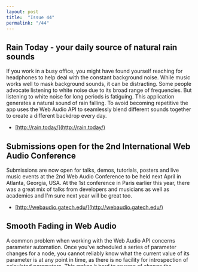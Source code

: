 ```yaml
---
layout: post
title:  "Issue 44"
permalink: "/44"
---
```


## Rain Today - your daily source of natural rain sounds ##

If you work in a busy office, you might have found yourself reaching
for headphones to help deal with the constant background noise. While
music works well to mask background sounds, it can be
distracting. Some people advocate listening to white noise due to its
broad range of frequencies. But listening to white noise for long
periods is fatiguing. This application generates a natural sound of
rain falling. To avoid becoming repetitive the app uses the Web Audio
API to seamlessly blend different sounds together to create a
different backdrop every day.

- [http://rain.today/](http://rain.today/)

## Submissions open for the 2nd International Web Audio Conference ##

Submissions are now open for talks, demos, tutorials, posters and live
music events at the 2nd Web Audio Conference to be held next April in
Atlanta, Georgia, USA. At the 1st conference in Paris earlier this
year, there was a great mix of talks from developers and musicians as
well as academics and I'm sure next year will be great too.

- [http://webaudio.gatech.edu/](http://webaudio.gatech.edu/)

## Smooth Fading in Web Audio ##

A common problem when working with the Web Audio API concerns parameter
automation. Once you've scheduled a series of parameter changes for a
node, you cannot reliably know what the current value of its parameter
is at any point in time, as there is no facility for introspection of
calculated parameters. This makes it hard to reverse of change the
parameters in a smooth way. This library from
[Chinmay](https://twitter.com/ntt/) solves the problem by implementing
the same parameter automation calculations as the scheduling methods
in the Web Audio API and therefore to schedule new changes that will
smoothly follow the scheduled ones.

- [https://github.com/notthetup/smoothfade](https://github.com/notthetup/smoothfade)

## Dynamic Sound with the Web Audio API in Microsoft Flight Simulator Arcade ##

A great write up from the Microsoft development team on how they used
the Web Audio API to provide the sounds for their new game Flight
Simulator Arcade. There's some code samples showing how convolution
can provide a realistic simulated acoustic environment, and how to use
a `Waveshaper` node to simulate the effect of radio distortion on the
cockpit instructor's voice.

And in other Microsoft news, Windows 10 promises to ship with a fully
overhauled audio and MIDI subsystem, which should improve performance
and capabilities for desktop and Web Audio applications.

- [http://www.noupe.com](http://www.noupe.com/design/how-we-created-dynamic-sound-with-the-web-audio-api-in-microsoft-flight-simulator-arcade-92578.html) (/via [@pete_otaqui](https://twitter.com/pete_otaqui)
- [http://www.sonicstate.com/news/2015/07/21/why-microsofts-windows-10-audio-and-midi-apis-are-a-big-deal/](http://www.sonicstate.com/news/2015/07/21/why-microsofts-windows-10-audio-and-midi-apis-are-a-big-deal/)

## Web Audio Basics ##

A collection of small examples illustrating the basics of how to use
the Web Audio API. A great idea from Kyle Stetz, who is looking for
help and contributions.

- [https://github.com/kylestetz/Web-Audio-Basics](https://github.com/kylestetz/Web-Audio-Basics)

## Web Audio API auto-complete package for Sublime Text ##

If you do your Web Audio development in Sublime Text grab this set of
auto-complete functions to make your life a whole lot easier. The
completion dictionary is based on the latest editors draft of the
spec.

- [https://packagecontrol.io](https://packagecontrol.io/packages/Web%20Audio%20API%20Autocomplete)

## Social Media InterFace For Music ##

A proof-of-concept project from Andrew Faraday showing how to build
collaborative music-making experiences by combining social media
inputs (such as from Twitter) and Web Audio.

- [https://github.com/AJFaraday/smiff_music](https://github.com/AJFaraday/smiff_music)

## Angular Synthesiser ##

A Web Audio synthesiser built using the angular.js framework. If
you're a fan of Angular, or have been meaning to learn more - this
demo and its code might help.

- [http://fuczak.github.io/RumcaJS/](http://fuczak.github.io/RumcaJS/)

## Mentored Firefox Web Audio Improvements ##

If you've always wanted to contribute to Firefox, but didn't know
where to start, consider this improvement to the Web Audio API. The
issue is mentored by Web Audio developer and W3C Web Audio
specification editor Paul Adenot, and he offers to help newcomers to
Firefox development get their first patch landed.

- [Implement the optional normalization for AudioContext#createPeriodicWave](https://bugzilla.mozilla.org/show_bug.cgi?id=1186345)

## Artist seminar with Tyler Marenyi ##

A recording of a two-hour workshop with Tyler Marenyi (aka NGHTMRE) in
which he covers many practical music production techniques (focusing
on Ableton Live, but with applications elsewhere) and the realities of
the music industry. The video is helpfully annotated so you can jump
to specific points of interest.

- [https://www.youtube.com/watch?v=7jl-LnAYjoM](https://www.youtube.com/watch?v=7jl-LnAYjoM)
